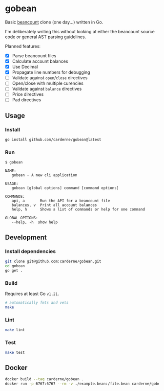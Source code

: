 # gobean

Basic [beancount](https://github.com/beancount/beancount) clone (one day...) written in Go.

I'm deliberately writing this without looking at either the beancount source code _or_ general AST parsing guidelines.

Planned features:
- [x] Parse beancount files
- [x] Calculate account balances
- [x] Use Decimal
- [x] Propagate line numbers for debugging
- [ ] Validate against `open`/`close` directives
- [ ] Open/close with multiple curencies
- [ ] Validate against `balance` directives
- [ ] Price directives
- [ ] Pad directives

## Usage
### Install
```bash
go install github.com/carderne/gobean@latest
```

### Run
```
$ gobean

NAME:
   gobean - A new cli application

USAGE:
   gobean [global options] command [command options]

COMMANDS:
   api, a       Run the API for a beancount file
   balances, v  Print all account balances
   help, h      Shows a list of commands or help for one command

GLOBAL OPTIONS:
   --help, -h  show help
```

## Development
### Install dependencies
```bash
git clone git@github.com:carderne/gobean.git
cd gobean
go get .
```

### Build
Requires at least Go `v1.21`.

```bash
# automatically fmts and vets
make
```

### Lint
```bash
make lint
```

### Test
```bash
make test
```

## Docker

```bash
docker build --tag carderne/gobean .
docker run -p 6767:6767 --rm -v ./example.bean:/file.bean carderne/gobean
```
